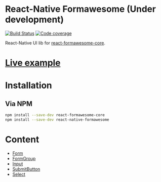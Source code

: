 # React-Native Formawesome (Under development)

[![Build Status](https://api.travis-ci.org/MAKARD/react-native-formawesome.svg?branch=master)](https://travis-ci.org/MAKARD/react-native-formawesome)
[![Code coverage](https://codecov.io/gh/MAKARD/react-native-formawesome/branch/master/graphs/badge.svg)](https://codecov.io/gh/MAKARD/react-formawesome-core/branch/master)

React-Native UI lib for [react-formawesome-core](https://github.com/MAKARD/react-formawesome-core).

# [Live example](https://snack.expo.io/@makard/react-native-formawesome)

# Installation

## Via NPM

```bash
npm install --save-dev react-formawesome-core
npm install --save-dev react-native-formawesome
```

# Content

 - [Form](./docs/Form.md)
 - [FormGroup](./docs/FormGroup.md)
 - [Input](./docs/Input.md)
 - [SubmitButton](./docs/SubmitButton.md)
 - [Select](./docs/Select.md)
